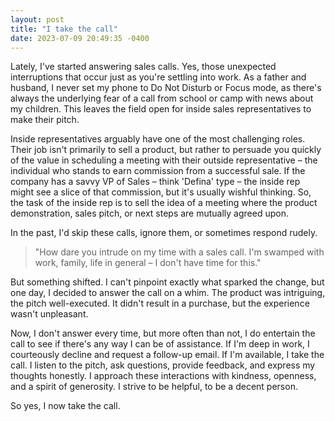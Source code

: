 ```yaml
---
layout: post
title: "I take the call"
date: 2023-07-09 20:49:35 -0400
---
```


Lately, I've started answering sales calls. Yes, those unexpected interruptions that occur just as you're settling into work. As a father and husband, I never set my phone to Do Not Disturb or Focus mode, as there's always the underlying fear of a call from school or camp with news about my children. This leaves the field open for inside sales representatives to make their pitch.

Inside representatives arguably have one of the most challenging roles. Their job isn't primarily to sell a product, but rather to persuade you quickly of the value in scheduling a meeting with their outside representative – the individual who stands to earn commission from a successful sale. If the company has a savvy VP of Sales – think 'Defina' type – the inside rep might see a slice of that commission, but it's usually wishful thinking. So, the task of the inside rep is to sell the idea of a meeting where the product demonstration, sales pitch, or next steps are mutually agreed upon.

In the past, I'd skip these calls, ignore them, or sometimes respond rudely.

> "How dare you intrude on my time with a sales call. I'm swamped with work, family, life in general – I don't have time for this."

But something shifted. I can't pinpoint exactly what sparked the change, but one day, I decided to answer the call on a whim. The product was intriguing, the pitch well-executed. It didn't result in a purchase, but the experience wasn't unpleasant.

Now, I don't answer every time, but more often than not, I do entertain the call to see if there's any way I can be of assistance. If I'm deep in work, I courteously decline and request a follow-up email. If I'm available, I take the call. I listen to the pitch, ask questions, provide feedback, and express my thoughts honestly. I approach these interactions with kindness, openness, and a spirit of generosity. I strive to be helpful, to be a decent person.

So yes, I now take the call.
